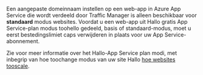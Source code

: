 Een aangepaste domeinnaam instellen op een web-app in Azure App Service die wordt verdeeld door Traffic Manager is alleen beschikbaar voor **standaard** modus websites. Voordat u een web-app uit Hallo gratis App Service-plan modus toohello gedeeld, basis of standaard-modus, moet u eerst bestedingslimiet caps verwijderen in plaats voor uw App Service-abonnement. 

Zie voor meer informatie over het Hallo-App Service plan modi, met inbegrip van hoe toochange modus van uw site Hallo [hoe websites tooscale](../articles/app-service-web/web-sites-scale.md).

